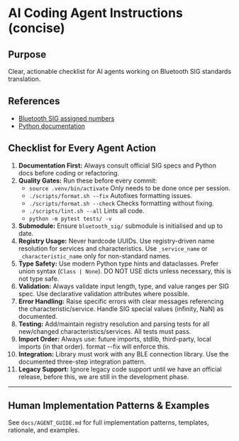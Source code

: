 # AI Coding Agent Instructions (concise)

## Purpose

Clear, actionable checklist for AI agents working on Bluetooth SIG standards translation.

## References

- [Bluetooth SIG assigned numbers](https://www.bluetooth.com/specifications/assigned-numbers/)
- [Python documentation](https://docs.python.org/)

## Checklist for Every Agent Action

1. **Documentation First:** Always consult official SIG specs and Python docs before coding or refactoring.
2. **Quality Gates:** Run these before every commit:
    - `source .venv/bin/activate` Only needs to be done once per session.
    - `./scripts/format.sh --fix` Autofixes formatting issues.
    - `./scripts/format.sh --check` Checks formatting without fixing.
    - `./scripts/lint.sh --all` Lints all code.
    - `python -m pytest tests/ -v`
3. **Submodule:** Ensure `bluetooth_sig/` submodule is initialised and up to date.
4. **Registry Usage:** Never hardcode UUIDs. Use registry-driven name resolution for services and characteristics. Use `_service_name` or `_characteristic_name` only for non-standard names.
5. **Type Safety:** Use modern Python type hints and dataclasses. Prefer union syntax (`Class | None`). DO NOT USE dicts unless necessary, this is not type safe.
6. **Validation:** Always validate input length, type, and value ranges per SIG spec. Use declarative validation attributes where possible.
7. **Error Handling:** Raise specific errors with clear messages referencing the characteristic/service. Handle SIG special values (infinity, NaN) as documented.
8. **Testing:** Add/maintain registry resolution and parsing tests for all new/changed characteristics/services. All tests must pass.
9. **Import Order:** Always use: future imports, stdlib, third-party, local imports (in that order). format --fix will enforce this.
10. **Integration:** Library must work with any BLE connection library. Use the documented three-step integration pattern.
11. **Legacy Support:** Ignore legacy code support until we have an official release, before this, we are still in the development phase.

---

## Human Implementation Patterns & Examples

See `docs/AGENT_GUIDE.md` for full implementation patterns, templates, rationale, and examples.
